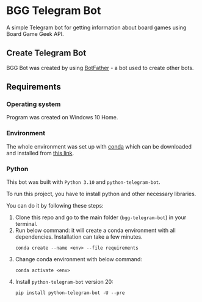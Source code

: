 # BGG Telegram Bot

A simple Telegram bot for getting information about board games using Board Game Geek API.

## Create Telegram Bot

BGG Bot was created by using [BotFather](https://telegram.me/BotFather) - a bot used to create other bots.

## Requirements

### Operating system
Program was created on Windows 10 Home.

### Environment
The whole environment was set up with [conda](https://docs.conda.io/en/latest/) which can be downloaded and installed from [this link](https://docs.conda.io/en/latest/miniconda.html).

### Python

This bot was built with `Python 3.10` and `python-telegram-bot`.

To run this project, you have to install python and other necessary libraries.

You can do it by following these steps:

1. Clone this repo and go to the main folder (`bgg-telegram-bot`) in your terminal.
2. Run below command: it will create a conda environment with all dependencies. Installation can take a few minutes.
    ````commandline
    conda create --name <env> --file requirements
    ````
3. Change conda environment with below command:
    ```commandline
    conda activate <env>
    ```
4. Install `python-telegram-bot` version 20:
    ```commandline
    pip install python-telegram-bot -U --pre
    ```